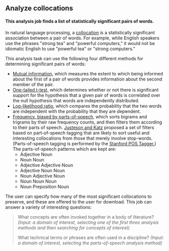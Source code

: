 ## Analyze collocations

#### This analysis job finds a list of statistically significant pairs of words.

In natural language processing, a [collocation](https://en.wikipedia.org/wiki/Collocation) is a statistically significant association between a pair of words.  For example, while English speakers use the phrases "strong tea" and "powerful computers," it would not be idiomatic English to use "powerful tea" or "strong computers."

This analysis task can use the following four different methods for determining significant pairs of words:

*   [Mutual information,](https://en.wikipedia.org/wiki/Mutual_information) which measures the extent to which being informed about the first of a pair of words provides information about the second member of the pair.
*   [One-tailed t-test,](https://en.wikipedia.org/wiki/Student's_t-test) which determines whether or not there is significant support for the hypothesis that a given pair of words is correlated over the null hypothesis that words are independently distributed.
*   [Log-likelihood ratio,](https://en.wikipedia.org/wiki/Likelihood_function) which compares the probability that the two words are independent with the probability that they are dependent.
*   [Frequency, biased by parts-of-speech,](http://nlp.stanford.edu/fsnlp/promo/colloc.pdf) which sorts bigrams and trigrams by their raw frequency counts, and then filters them according to their parts of speech.  [Justeson and Katz](http://dx.doi.org/10.1017/S1351324900000048) proposed a set of filters based on part-of-speech tagging that are likely to sort useful and interesting collocations from those that merely involve stop-words.  (Parts-of-speech tagging is performed by the [Stanford POS Tagger.](http://nlp.stanford.edu/software/tagger.shtml))  The parts-of-speech patterns which are kept are:
    *   Adjective Noun
    *   Noun Noun
    *   Adjective Adjective Noun
    *   Adjective Noun Noun
    *   Noun Adjective Noun
    *   Noun Noun Noun
    *   Noun Preposition Noun

The user can specify how many of the most significant collocations to preserve, and these are offered to the user for download.  This job can answer a variety of interesting questions:

> What concepts are often invoked together in a body of literature? *(Input: a domain of interest, selecting one of the first three analysis methods and then searching for concepts of interest)*
>
> What technical terms or phrases are often used in a discipline? *(Input: a domain of interest, selecting the parts-of-speech analysis method)*
